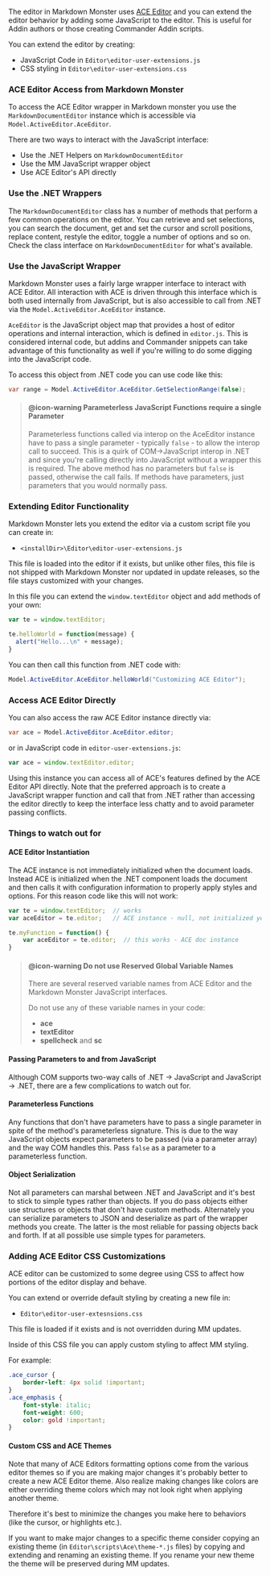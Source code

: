 The editor in Markdown Monster uses <a href="https://ace.c9.io/" target="top">ACE Editor</a> and you can extend the editor behavior by adding some JavaScript to the editor. This is useful for Addin authors or those creating Commander Addin scripts.

You can extend the editor by creating:

* JavaScript Code in  `Editor\editor-user-extensions.js`
* CSS styling in `Editor\editor-user-extensions.css`

### ACE Editor Access from Markdown Monster
To access the ACE Editor wrapper in Markdown monster you use the `MarkdownDocumentEditor` instance which is accessible via `Model.ActiveEditor.AceEditor`. 

There are two ways to interact with the JavaScript interface:

* Use the .NET Helpers on `MarkdownDocumentEditor`
* Use the MM JavaScript wrapper object
* Use ACE Editor's API directly

### Use the .NET Wrappers
The `MarkdownDocumentEditor` class has a number of methods that perform a few common operations on the editor. You can retrieve and set selections, you can search the document, get and set the cursor and scroll positions, replace content, restyle the editor, toggle a number of options and so on. Check the class interface on `MarkdownDocumentEditor` for what's available.

### Use the JavaScript Wrapper
Markdown Monster uses a fairly large wrapper interface to interact with ACE Editor. All interaction with ACE is driven through this interface which is both used internally from JavaScript, but is also accessible to call from .NET via the `Model.ActiveEditor.AceEditor` instance. 

`AceEditor` is the JavaScript object map that provides a host of editor operations and internal interaction, which is defined in `editor.js`. This is considered internal code, but addins and Commander snippets can take advantage of this functionality as well if you're willing to do some digging into the JavaScript code.

To access this object from .NET code you can use code like this:

```cs
var range = Model.ActiveEditor.AceEditor.GetSelectionRange(false);
```

> #### @icon-warning Parameterless JavaScript Functions require a single Parameter
> Parameterless functions called via interop on the AceEditor instance have to pass a single parameter - typically `false` - to allow the interop call to succeed. This is a quirk of COM->JavaScript interop in .NET and since you're calling directly into JavaScript without a wrapper this is required. The above method has no parameters but `false` is passed, otherwise the call fails. If methods have parameters, just parameters that you would normally pass.

### Extending Editor Functionality
Markdown Monster lets you extend the editor via a custom script file you can create in:

* `<installDir>\Editor\editor-user-extensions.js`

This file is loaded into the editor if it exists, but unlike other files, this file is not shipped with Markdown Monster nor updated in update releases, so the file stays customized with your changes.

In this file you can extend the `window.textEditor` object and add methods of your own:

```javascript
var te = window.textEditor;

te.helloWorld = function(message) {
  alert("Hello...\n" + message);
}
```

You can then call this function from .NET code with:

```cs
Model.ActiveEditor.AceEditor.helloWorld("Customizing ACE Editor");
```

### Access ACE Editor Directly
You can also access the raw ACE Editor instance directly via:

```cs
var ace = Model.ActiveEditor.AceEditor.editor;
```

or in JavaScript code in `editor-user-extensions.js`:

```javascript
var ace = window.textEditor.editor;
```

Using this instance you can access all of ACE's features defined by the ACE Editor API directly. Note that the preferred approach is to create a JavaScript wrapper function and call that from .NET rather than accessing the editor directly to keep the interface less chatty and to avoid parameter passing conflicts.

### Things to watch out for

#### ACE Editor Instantiation
The ACE instance is not immediately initialized when the document loads. Instead ACE is initialized when the .NET component loads the document and then calls it with configuration information to properly apply styles and options. For this reason code like this will not work:

```js
var te = window.textEditor;  // works
var aceEditor = te.editor;   // ACE instance - null, not initialized yet

te.myFunction = function() {
    var aceEditor = te.editor;  // this works - ACE doc instance
}
```

> #### @icon-warning Do not use Reserved Global Variable Names
> There are several reserved variable names from ACE Editor and the Markdown Monster JavaScript interfaces.
>
> Do not use any of these variable names in your code:
> * **ace**
> * **textEditor**
> * **spellcheck** and **sc**


#### Passing Parameters to and from JavaScript
Although COM supports two-way calls of .NET -> JavaScript and JavaScript -> .NET, there are a few complications to watch out for.

#### Parameterless Functions
Any functions that don't have parameters have to pass a single parameter in spite of the method's parameterless signature. This is due to the way JavaScript objects expect parameters to be passed (via a parameter array) and the way COM handles this. Pass `false` as a parameter to a parameterless function.

#### Object Serialization
Not all parameters can marshal between .NET and JavaScript and it's best to stick to simple types rather than objects. If you do pass objects either use structures or objects that don't have custom methods. Alternately you can serialize parameters to JSON and deserialize as part of the wrapper methods you create. The latter is the most reliable for passing objects back and forth. If at all possible use simple types for parameters.

### Adding ACE Editor CSS Customizations
ACE editor can be customized to some degree using CSS to affect how portions of the editor display and behave. 

You can extend or override default styling by creating a new file in:

* `Editor\editor-user-extesnsions.css`

This file is loaded if it exists and is not overridden during MM updates.

Inside of this CSS file you can apply custom styling to affect MM styling. 

For example:

```css
.ace_cursor { 
    border-left: 4px solid !important;
}
.ace_emphasis {
    font-style: italic;
    font-weight: 600;  
    color: gold !important;
}
```

#### Custom CSS and ACE Themes
Note that many of ACE Editors formatting options come from the various editor themes so if you are making major changes it's probably better to create a new ACE Editor theme. Also realize making changes like colors are either overriding theme colors which may not look right when applying another theme. 

Therefore it's best to minimize the changes you make here to behaviors (like the cursor, or highlights etc.).

If you want to make major changes to a specific theme consider copying an existing theme (in `Editor\scripts\Ace\theme-*.js` files) by copying and extending and renaming an existing theme. If you rename your new theme the theme will be preserved during MM updates.